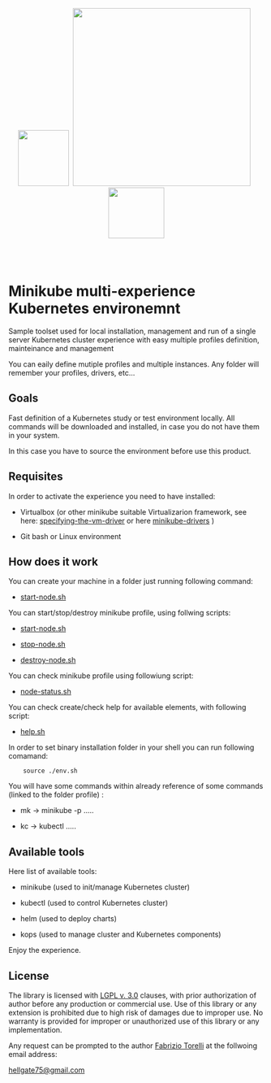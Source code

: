 <p align="center">
<image width="100" height="110" src="images/helm-logo.png"></image>&nbsp;
<image width="350" height="350" src="images/kubernetes-logo.png">
&nbsp;<image width="110" height="100" src="images/minikube-logo.png"></image>
</p><br/>
<br/>

# Minikube multi-experience Kubernetes environemnt

Sample toolset used for local installation, management and run of a single server Kubernetes cluster experience with easy multiple profiles definition, mainteinance and management

You can eaily define mutiple profiles and multiple instances. Any folder will remember your profiles, drivers, etc...



## Goals

Fast definition of a Kubernetes study or test environment locally. All commands will be downloaded and installed, in case you do not have them in your system.

In this case you have to source the environment before use this product.



## Requisites

In order to activate the experience you need to have installed:

* Virtualbox (or other minikube suitable Virtualizarion framework, see here: [specifying-the-vm-driver](https://kubernetes.io/docs/setup/learning-environment/minikube/#specifying-the-vm-driver) or here [minikube-drivers](https://minikube.sigs.k8s.io/docs/reference/drivers/) )

* Git bash or Linux environment



## How does it work


You can create your machine in a folder just running following command:

* [start-node.sh](/start-node.sh)


You can start/stop/destroy minikube profile, using follwing scripts:

* [start-node.sh](/start-node.sh)

* [stop-node.sh](/stop-node.sh)

* [destroy-node.sh](/destroy-node.sh)


You can check minikube profile using followiung script:

* [node-status.sh](/node-status.sh)

You can check create/check help for available elements, with following script:

* [help.sh](/help.sh)

In order to set binary installation folder in your shell you can run following comamand: 

``` 
	source ./env.sh
```

You will have some commands within already reference of some commands (linked to the folder profile) :

* mk -> minikube -p <profile> .....

* kc -> kubectl .....


## Available tools

Here list of available tools:

* minikube (used to init/manage Kubernetes cluster)

* kubectl (used to control Kubernetes cluster)

* helm (used to deploy charts)

* kops (used to manage cluster and Kubernetes components)


Enjoy the experience.



## License

The library is licensed with [LGPL v. 3.0](/LICENSE) clauses, with prior authorization of author before any production or commercial use. Use of this library or any extension is prohibited due to high risk of damages due to improper use. No warranty is provided for improper or unauthorized use of this library or any implementation.

Any request can be prompted to the author [Fabrizio Torelli](https://www.linkedin.com/in/fabriziotorelli) at the follwoing email address:

[hellgate75@gmail.com](mailto:hellgate75@gmail.com)



